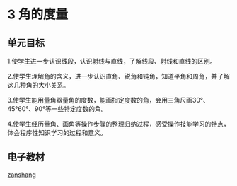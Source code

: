 # 3 角的度量

## 单元目标

1.使学生进一步认识线段，认识射线与直线，了解线段、射线和直线的区别。

2.使学生理解角的含义，进一步认识直角、锐角和钝角，知道平角和周角，并了解这几种角的大小关系。

3.使学生能用量角器量角的度数，能画指定度数的角，会用三角尺画30°、45°60°、90°等一些特定度数的角。

4.使学生经历量角、画角等操作步骤的整理归纳过程，感受操作技能学习的特点，体会程序性知识学习的过程和意义。


## 电子教材

<Ebook grade="xxsx4a" :pages="38" :paged="46" ></Ebook>

[zanshang](../res/zanshang.md ':include')